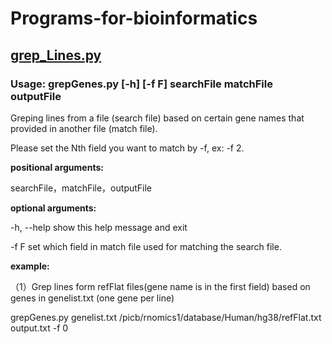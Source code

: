 # Programs-for-bioinformatics
## [grep_Lines.py](./grep_Lines.py) 
### Usage: grepGenes.py [-h] [-f F] searchFile matchFile outputFile

Greping lines from a file (search file) based on certain gene names that provided in another file (match file). 

Please set the Nth field you want to match by -f, ex: -f 2.

**positional arguments:**

  searchFile，matchFile，outputFile

**optional arguments:**

  -h, --help  show this help message and exit
  
  -f F        set which field in match file used for matching the search file.
  
**example:**
 
（1）Grep lines form refFlat files(gene name is in the first field) based on genes in genelist.txt (one gene per line)
 
 grepGenes.py genelist.txt /picb/rnomics1/database/Human/hg38/refFlat.txt output.txt -f 0
